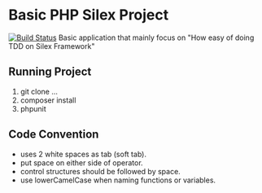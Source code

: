 Basic PHP Silex Project
=============
[![Build Status](https://travis-ci.org/roofimon/tdd_silex.png)](https://travis-ci.org/roofimon/tdd_silex)
Basic application that mainly focus on "How easy of doing TDD on Silex Framework"

## Running Project

1. git clone ...
2. composer install
3. phpunit

## Code Convention
- uses 2 white spaces as tab (soft tab).
- put space on either side of operator.
- control structures should be followed by space.
- use lowerCamelCase when naming functions or variables.

